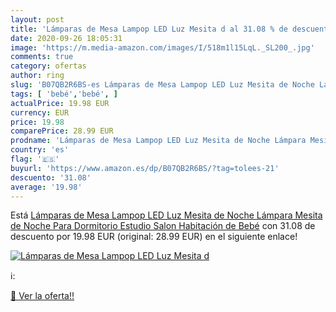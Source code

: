 ```yaml
---
layout: post
title: 'Lámparas de Mesa Lampop LED Luz Mesita d al 31.08 % de descuento'
date: 2020-09-26 18:05:31
image: 'https://m.media-amazon.com/images/I/518m1l15LqL._SL200_.jpg'
comments: true
category: ofertas
author: ring
slug: 'B07QB2R6BS-es Lámparas de Mesa Lampop LED Luz Mesita de Noche Lámpara...'
tags: [ 'bebé','bebé', ]
actualPrice: 19.98 EUR
currency: EUR
price: 19.98
comparePrice: 28.99 EUR
prodname: 'Lámparas de Mesa Lampop LED Luz Mesita de Noche Lámpara Mesita de Noche Para Dormitorio  Estudio  Salon  Habitación de Bebé'
country: 'es'
flag: '🇪🇸'
buyurl: 'https://www.amazon.es/dp/B07QB2R6BS/?tag=tolees-21'
descuento: '31.08'
average: '19.98'
---
```


Está [Lámparas de Mesa Lampop LED Luz Mesita de Noche Lámpara Mesita de Noche Para Dormitorio  Estudio  Salon  Habitación de Bebé](https://www.amazon.es/dp/B07QB2R6BS/?tag=tolees-21) con 31.08 de descuento por 19.98 EUR (original: 28.99 EUR) en el siguiente enlace!

[![Lámparas de Mesa Lampop LED Luz Mesita d](https://m.media-amazon.com/images/I/518m1l15LqL._SL200_.jpg)](https://www.amazon.es/dp/B07QB2R6BS/?tag=tolees-21)

ℹ️:


[🛒 Ver la oferta!!](https://www.amazon.es/dp/B07QB2R6BS/?tag=tolees-21)
